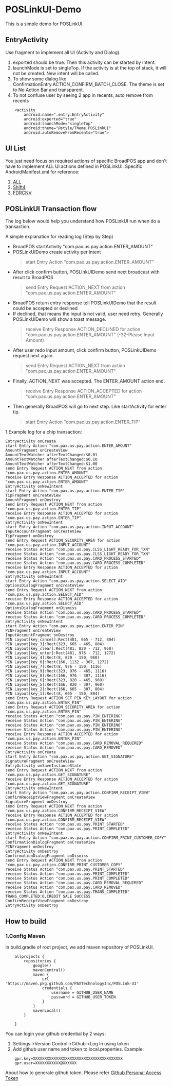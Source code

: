 
# POSLinkUI-Demo

This is a simple demo for POSLinkUI.

## EntryActivity
Use fragment to implement all UI (Activity and Dialog).
1. exported should be true. Then this activity can be started by Intent.
2. launchMode is set to singleTop. If the activity is at the top of stack, it will not be created. New intent will be called.
3. To show some dialog like ConfirmationEntry.ACTION_CONFIRM_BATCH_CLOSE. The theme is set to No Action Bar and transparent.
4. To not confuse user by seeing 2 app in recents, auto remove from recents
```
    <activity
        android:name=".entry.EntryActivity"
        android:exported="true"
        android:launchMode="singleTop"
        android:theme="@style/Theme.POSLinkUI"
        android:autoRemoveFromRecents="true">
```

## UI List
You just need focus on required actions of specific BroadPOS app and don't have to implement ALL UI actions defined in POSLinkUI.
Specific AndroidManifest.xml for reference:
1. [ALL](./app/src/main/AndroidManifest.xml)
2. [Shift4](./app/src/Shift4/AndroidManifest.xml)
3. [FDRCNV](./app/src/FDRCNV/AndroidManifest.xml)

## POSLinkUI Transaction flow
The log below would help you understand how POSLinkUI run when do a transaction.

A simple explanation for reading log (Step by Step)

- BroadPOS startActivity "com.pax.us.pay.action.ENTER_AMOUNT"
- POSLinkUIDemo create activity per intent
    > start Entry Action "com.pax.us.pay.action.ENTER_AMOUNT"
- After click confirm button, POSLInkUIDemo send next broadcast with result to BroadPOS
    > send Entry Request ACTION_NEXT from action  "com.pax.us.pay.action.ENTER_AMOUNT"
- BroadPOS return entry response tell POSLinkUIDemo that the result could be accepted or declined
- If declined, that means the input is not valid, user need retry. Generally POSLinkUIDemo will show a toast message.
    > receive Entry Response ACTION_DECLINED for action "com.pax.us.pay.action.ENTER_AMOUNT" (-32-Please Input Amount)
- After user redo input amount, click confirm button, POSLinkUIDemo request next again.
    > send Entry Request ACTION_NEXT from action  "com.pax.us.pay.action.ENTER_AMOUNT"
- Finally, ACTION_NEXT was accepted. The ENTER_AMOUNT action end.
    > receive Entry Response ACTION_ACCEPTED for action "com.pax.us.pay.action.ENTER_AMOUNT"
- Then generally BroadPOS will go to next step. Like startActivity for enter tip.
    > start Entry Action "com.pax.us.pay.action.ENTER_TIP"


1.Example log for a chip transaction:

    EntryActivity onCreate
    start Entry Action "com.pax.us.pay.action.ENTER_AMOUNT"
    AmountFragment onCreateView
    AmountTextWatcher afterTextChanged:$0.01
    AmountTextWatcher afterTextChanged:$0.10
    AmountTextWatcher afterTextChanged:$1.00
    send Entry Request ACTION_NEXT from action  "com.pax.us.pay.action.ENTER_AMOUNT"
    receive Entry Response ACTION_ACCEPTED for action "com.pax.us.pay.action.ENTER_AMOUNT"
    EntryActivity onNewIntent
    start Entry Action "com.pax.us.pay.action.ENTER_TIP"
    TipFragment onCreateView
    AmountFragment onDestroy
    send Entry Request ACTION_NEXT from action  "com.pax.us.pay.action.ENTER_TIP"
    receive Entry Response ACTION_ACCEPTED for action "com.pax.us.pay.action.ENTER_TIP"
    EntryActivity onNewIntent
    start Entry Action "com.pax.us.pay.action.INPUT_ACCOUNT"
    InputAccountFragment onCreateView
    TipFragment onDestroy
    send Entry Request ACTION_SECURITY_AREA for action "com.pax.us.pay.action.INPUT_ACCOUNT"
    receive Status Action "com.pax.us.pay.CLSS_LIGHT_READY_FOR_TXN"
    receive Status Action "com.pax.us.pay.CLSS_LIGHT_READY_FOR_TXN"
    receive Status Action "com.pax.us.pay.CARD_PROCESS_STARTED"
    receive Status Action "com.pax.us.pay.CARD_PROCESS_COMPLETED"
    receive Entry Response ACTION_ACCEPTED for action "com.pax.us.pay.action.INPUT_ACCOUNT"
    EntryActivity onNewIntent
    start Entry Action "com.pax.us.pay.action.SELECT_AID"
    OptionsDialogFragment onCreateView
    send Entry Request ACTION_NEXT from action  "com.pax.us.pay.action.SELECT_AID"
    receive Entry Response ACTION_ACCEPTED for action "com.pax.us.pay.action.SELECT_AID"
    OptionsDialogFragment onDismiss
    receive Status Action "com.pax.us.pay.CARD_PROCESS_STARTED"
    receive Status Action "com.pax.us.pay.CARD_PROCESS_COMPLETED"
    EntryActivity onNewIntent
    start Entry Action "com.pax.us.pay.action.ENTER_PIN"
    PINFragment onCreateView
    InputAccountFragment onDestroy
    PIN Layout[key_cancel]:Rect(481, 665 - 712, 804)
    PIN Layout[key_3]:Rect(323, 665 - 465, 804)
    PIN Layout[key_clear]:Rect(481, 820 - 712, 960)
    PIN Layout[key_enter]:Rect(481, 976 - 712, 1272)
    PIN Layout[key_4]:Rect(8, 820 - 150, 960)
    PIN Layout[key_0]:Rect(166, 1132 - 307, 1272)
    PIN Layout[key_7]:Rect(8, 976 - 150, 1116)
    PIN Layout[key_9]:Rect(323, 976 - 465, 1116)
    PIN Layout[key_8]:Rect(166, 976 - 307, 1116)
    PIN Layout[key_6]:Rect(323, 820 - 465, 960)
    PIN Layout[key_5]:Rect(166, 820 - 307, 960)
    PIN Layout[key_2]:Rect(166, 665 - 307, 804)
    PIN Layout[key_1]:Rect(8, 665 - 150, 804)
    send Entry Request ACTION_SET_PIN_KEY_LAYOUT for action "com.pax.us.pay.action.ENTER_PIN"
    send Entry Request ACTION_SECURITY_AREA for action "com.pax.us.pay.action.ENTER_PIN"
    receive Status Action "com.pax.us.pay.PIN_ENTERING"
    receive Status Action "com.pax.us.pay.PIN_ENTERING"
    receive Status Action "com.pax.us.pay.PIN_ENTERING"
    receive Status Action "com.pax.us.pay.PIN_ENTERING"
    receive Entry Response ACTION_ACCEPTED for action "com.pax.us.pay.action.ENTER_PIN"
    receive Status Action "com.pax.us.pay.CARD_REMOVAL_REQUIRED"
    receive Status Action "com.pax.us.pay.CARD_REMOVED"
    EntryActivity onCreate
    start Entry Action "com.pax.us.pay.action.GET_SIGNATURE"
    SignatureFragment onCreateView
    EntryActivity onSaveInstanceState
    send Entry Request ACTION_NEXT from action  "com.pax.us.pay.action.GET_SIGNATURE"
    receive Entry Response ACTION_ACCEPTED for action "com.pax.us.pay.action.GET_SIGNATURE"
    EntryActivity onNewIntent
    start Entry Action "com.pax.us.pay.action.CONFIRM_RECEIPT_VIEW"
    ConfirmReceiptViewFragment onCreateView
    SignatureFragment onDestroy
    send Entry Request ACTION_NEXT from action  "com.pax.us.pay.action.CONFIRM_RECEIPT_VIEW"
    receive Entry Response ACTION_ACCEPTED for action "com.pax.us.pay.action.CONFIRM_RECEIPT_VIEW"
    receive Status Action "com.pax.us.pay.PRINT_STARTED"
    receive Status Action "com.pax.us.pay.PRINT_COMPLETED"
    EntryActivity onNewIntent
    start Entry Action "com.pax.us.pay.action.CONFIRM_PRINT_CUSTOMER_COPY"
    ConfirmationDialogFragment onCreateView
    PINFragment onDestroy
    EntryActivity onDestroy
    ConfirmationDialogFragment onDismiss
    send Entry Request ACTION_NEXT from action  "com.pax.us.pay.action.CONFIRM_PRINT_CUSTOMER_COPY"
    receive Status Action "com.pax.us.pay.PRINT_STARTED"
    receive Status Action "com.pax.us.pay.PRINT_COMPLETED"
    receive Status Action "com.pax.us.pay.PRINT_COMPLETED"
    receive Status Action "com.pax.us.pay.CARD_REMOVAL_REQUIRED"
    receive Status Action "com.pax.us.pay.CARD_REMOVED"
    receive Status Action "com.pax.us.pay.TRANS_COMPLETED"
    TRANS_COMPLETED:0,CREDIT SALE SUCCESS
    ConfirmReceiptViewFragment onDestroy
    EntryActivity onDestroy

## How to build

### 1.Config Maven
In build.gradle of root project, we add maven repository of POSLinkUI.
```
    allprojects {
        repositories {
            google()
            mavenCentral()
            maven {
                url 'https://maven.pkg.github.com/PAXTechnologyInc/POSLink-UI'
                credentials {
                    username = GITHUB_USER_NAME
                    password = GITHUB_USER_TOKEN
                }
            }
            mavenLocal()
        }

    }
```

You can login your github credential by 2 ways:
1. Settings->Version Control->Github->Log In using token
2. Add github user name and token to local.properties. Example:
```
    gpr.key=XXXXXXXXXXXXXXXXXXXXXXXXXXXXXXXXXXXXXXX
    gpr.user=XXXXXXXXXXX@XXXXXX
```

About how to generate github token. Please refer [Github Personal Access Token](https://docs.github.com/en/authentication/keeping-your-account-and-data-secure/creating-a-personal-access-token)

